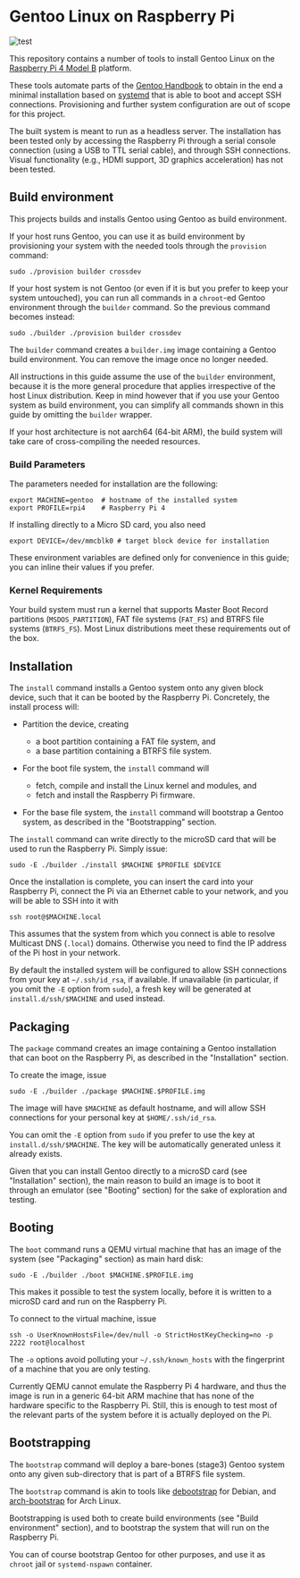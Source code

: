 Gentoo Linux on Raspberry Pi
============================

![test](https://github.com/tagae/gentoo-on-raspberry-pi/workflows/test/badge.svg)

This repository contains a number of tools to install Gentoo Linux on the
[Raspberry Pi 4 Model B] platform.

These tools automate parts of the [Gentoo Handbook] to obtain in the end a
minimal installation based on [systemd] that is able to boot and accept SSH
connections. Provisioning and further system configuration are out of scope for
this project.

The built system is meant to run as a headless server. The installation has
been tested only by accessing the Raspberry Pi through a serial console
connection (using a USB to TTL serial cable), and through SSH
connections. Visual functionality (e.g., HDMI support, 3D graphics
acceleration) has not been tested.

[Raspberry Pi 4 Model B]: https://www.raspberrypi.org/products/raspberry-pi-4-model-b/
[Gentoo Handbook]: https://wiki.gentoo.org/wiki/Handbook:Main_Page
[systemd]: https://systemd.io/


Build environment
-----------------

This projects builds and installs Gentoo using Gentoo as build environment.

If your host runs Gentoo, you can use it as build environment by provisioning
your system with the needed tools through the `provision` command:

    sudo ./provision builder crossdev

If your host system is not Gentoo (or even if it is but you prefer to keep your
system untouched), you can run all commands in a `chroot`-ed Gentoo environment
through the `builder` command.  So the previous command becomes instead:

    sudo ./builder ./provision builder crossdev

The `builder` command creates a `builder.img` image containing a Gentoo build
environment. You can remove the image once no longer needed.

All instructions in this guide assume the use of the `builder` environment,
because it is the more general procedure that applies irrespective of the host
Linux distribution. Keep in mind however that if you use your Gentoo system as
build environment, you can simplify all commands shown in this guide by
omitting the `builder` wrapper.

If your host architecture is not aarch64 (64-bit ARM), the build system will
take care of cross-compiling the needed resources.

### Build Parameters

The parameters needed for installation are the following:

    export MACHINE=gentoo  # hostname of the installed system
    export PROFILE=rpi4    # Raspberry Pi 4

If installing directly to a Micro SD card, you also need

    export DEVICE=/dev/mmcblk0 # target block device for installation

These environment variables are defined only for convenience in this guide;
you can inline their values if you prefer.

### Kernel Requirements

Your build system must run a kernel that supports Master Boot Record partitions
(`MSDOS_PARTITION`), FAT file systems (`FAT_FS`) and BTRFS file systems
(`BTRFS_FS`). Most Linux distributions meet these requirements out of the box.


Installation
------------

The `install` command installs a Gentoo system onto any given block device,
such that it can be booted by the Raspberry Pi. Concretely, the install process
will:

* Partition the device, creating
  * a boot partition containing a FAT file system, and
  * a base partition containing a BTRFS file system.

* For the boot file system, the `install` command will
  * fetch, compile and install the Linux kernel and modules, and
  * fetch and install the Raspberry Pi firmware.

* For the base file system, the `install` command will bootstrap a Gentoo
  system, as described in the "Bootstrapping" section.

The `install` command can write directly to the microSD card that will be used
to run the Raspberry Pi. Simply issue:

    sudo -E ./builder ./install $MACHINE $PROFILE $DEVICE

Once the installation is complete, you can insert the card into your Raspberry
Pi, connect the Pi via an Ethernet cable to your network, and you will be able
to SSH into it with

    ssh root@$MACHINE.local

This assumes that the system from which you connect is able to resolve
Multicast DNS (`.local`) domains. Otherwise you need to find the IP address of
the Pi host in your network.

By default the installed system will be configured to allow SSH connections
from your key at `~/.ssh/id_rsa`, if available.  If unavailable (in particular,
if you omit the `-E` option from `sudo`), a fresh key will be generated at
`install.d/ssh/$MACHINE` and used instead.


Packaging
---------

The `package` command creates an image containing a Gentoo installation that
can boot on the Raspberry Pi, as described in the "Installation" section.

To create the image, issue

    sudo -E ./builder ./package $MACHINE.$PROFILE.img

The image will have `$MACHINE` as default hostname, and will allow SSH
connections for your personal key at `$HOME/.ssh/id_rsa`.

You can omit the `-E` option from `sudo` if you prefer to use the key at
`install.d/ssh/$MACHINE`. The key will be automatically generated unless it
already exists.

Given that you can install Gentoo directly to a microSD card (see
"Installation" section), the main reason to build an image is to boot it
through an emulator (see "Booting" section) for the sake of exploration and
testing.


Booting
-------

The `boot` command runs a QEMU virtual machine that has an image of the system
(see "Packaging" section) as main hard disk:

    sudo -E ./builder ./boot $MACHINE.$PROFILE.img

This makes it possible to test the system locally, before it is written to a
microSD card and run on the Raspberry Pi.

To connect to the virtual machine, issue

    ssh -o UserKnownHostsFile=/dev/null -o StrictHostKeyChecking=no -p 2222 root@localhost

The `-o` options avoid polluting your `~/.ssh/known_hosts` with the fingerprint
of a machine that you are only testing.

Currently QEMU cannot emulate the Raspberry Pi 4 hardware, and thus the image
is run in a generic 64-bit ARM machine that has none of the hardware specific
to the Raspberry Pi. Still, this is enough to test most of the relevant parts
of the system before it is actually deployed on the Pi.


Bootstrapping
-------------

The `bootstrap` command will deploy a bare-bones (stage3) Gentoo system onto
any given sub-directory that is part of a BTRFS file system.

The `bootstrap` command is akin to tools like [debootstrap] for Debian, and
[arch-bootstrap] for Arch Linux.

Bootstrapping is used both to create build environments (see "Build
environment" section), and to bootstrap the system that will run on the
Raspberry Pi.

You can of course bootstrap Gentoo for other purposes, and use it as `chroot`
jail or `systemd-nspawn` container.

[debootstrap]: https://wiki.debian.org/Debootstrap
[arch-bootstrap]: https://github.com/tokland/arch-bootstrap
